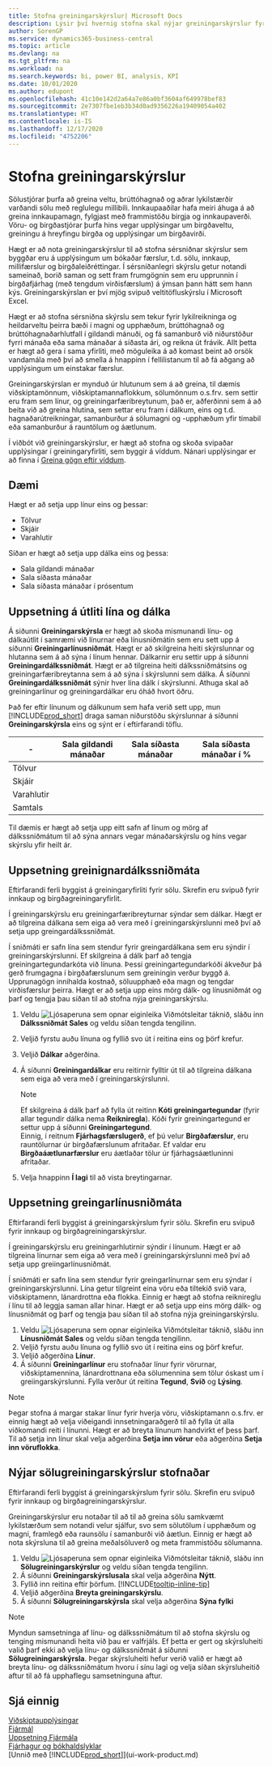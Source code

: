 ```yaml
---
title: Stofna greiningarskýrslur| Microsoft Docs
description: Lýsir því hvernig stofna skal nýjar greiningarskýrslur fyrir sölu, innkaup og birgðir og búa til greiningarsniðmát.
author: SorenGP
ms.service: dynamics365-business-central
ms.topic: article
ms.devlang: na
ms.tgt_pltfrm: na
ms.workload: na
ms.search.keywords: bi, power BI, analysis, KPI
ms.date: 10/01/2020
ms.author: edupont
ms.openlocfilehash: 41c10e142d2a64a7e86a0bf3604af649978bef83
ms.sourcegitcommit: 2e7307fbe1eb3b34d0ad9356226a19409054a402
ms.translationtype: HT
ms.contentlocale: is-IS
ms.lasthandoff: 12/17/2020
ms.locfileid: "4752206"
---
```

#  <a name="create-analysis-reports"></a>Stofna greiningarskýrslur
Sölustjórar þurfa að greina veltu, brúttóhagnað og aðrar lykilstærðir varðandi sölu með reglulegu millibili. Innkaupaaðilar hafa meiri áhuga á að greina innkaupamagn, fylgjast með frammistöðu birgja og innkaupaverði. Vöru- og birgðastjórar þurfa hins vegar upplýsingar um birgðaveltu, greiningu á hreyfingu birgða og upplýsingar um birgðavirði.  

Hægt er að nota greiningarskýrslur til að stofna sérsniðnar skýrslur sem byggðar eru á upplýsingum um bókaðar færslur, t.d. sölu, innkaup, millifærslur og birgðaleiðréttingar. Í sérsníðanlegri skýrslu getur notandi sameinað, borið saman og sett fram frumgögnin sem eru upprunnin í birgðafjárhag (með tengdum virðisfærslum) á ýmsan þann hátt sem hann kýs. Greiningarskýrslan er því mjög svipuð veltitöfluskýrslu í Microsoft Excel.  

Hægt er að stofna sérsniðna skýrslu sem tekur fyrir lykilreikninga og heildarveltu þeirra bæði í magni og upphæðum, brúttóhagnað og brúttóhagnaðarhlutfall í gildandi mánuði, og fá samanburð við niðurstöður fyrri mánaða eða sama mánaðar á síðasta ári, og reikna út frávik. Allt þetta er hægt að gera í sama yfirliti, með möguleika á að komast beint að orsök vandamála með því að smella á hnappinn í fellilistanum til að fá aðgang að upplýsingum um einstakar færslur.  

Greiningarskýrslan er mynduð úr hlutunum sem á að greina, til dæmis viðskiptamönnum, viðskiptamannaflokkum, sölumönnum o.s.frv. sem settir eru fram sem línur, og greiningarfæribreytunum, það er, aðferðinni sem á að beita við að greina hlutina, sem settar eru fram í dálkum, eins og t.d. hagnaðarútreikningar, samanburður á sölumagni og -upphæðum yfir tímabil eða samanburður á rauntölum og áætlunum.

Í viðbót við greiningarskýrslur, er hægt að stofna og skoða svipaðar upplýsingar í greiningaryfirliti, sem byggir á víddum. Nánari upplýsingar er að finna í [Greina gögn eftir víddum](bi-how-analyze-data-dimension.md).

## <a name="example"></a>Dæmi  
Hægt er að setja upp línur eins og þessar:  
- Tölvur  
- Skjáir  
- Varahlutir  

Síðan er hægt að setja upp dálka eins og þessa:  

- Sala gildandi mánaðar  
- Sala síðasta mánaðar  
- Sala síðasta mánaðar í prósentum  

## <a name="setting-up-line-and-column-layouts"></a>Uppsetning á útliti lína og dálka  
 Á siðunni **Greiningarskýrsla** er hægt að skoða mismunandi línu- og dálkaútlit í samræmi við línurnar eða línusniðmátin sem eru sett upp á síðunni **Greiningarlínusniðmát**. Hægt er að skilgreina heiti skýrslunnar og hlutanna sem á að sýna í línum hennar. Dálkarnir eru settir upp á síðunni **Greiningardálkssniðmát**. Hægt er að tilgreina heiti dálkssniðmátsins og greiningarfæribreytanna sem á að sýna í skýrslunni sem dálka. Á síðunni **Greiningardálkssniðmát** sýnir hver lína dálk í skýrslunni. Athuga skal að greiningarlínur og greiningardálkar eru óháð hvort öðru.  

Það fer eftir línunum og dálkunum sem hafa verið sett upp, mun [!INCLUDE[prod_short](includes/prod_short.md)] draga saman niðurstöðu skýrslunnar á síðunni **Greiningarskýrsla** eins og sýnt er í eftirfarandi töflu.  

|- |Sala gildandi mánaðar|Sala síðasta mánaðar|Sala síðasta mánaðar í %|  
|-|-|-|-|  
|Tölvur| | | |  
|Skjáir| | | |  
|Varahlutir| | | |  
|Samtals| | | |  

 Til dæmis er hægt að setja upp eitt safn af línum og mörg af dálkssniðmátum til að sýna annars vegar mánaðarskýrslu og hins vegar skýrslu yfir heilt ár.

 ## <a name="to-set-up-analysis-column-templates"></a>Uppsetning greinignardálkssniðmáta
Eftirfarandi ferli byggist á greiningaryfirliti fyrir sölu. Skrefin eru svipuð fyrir innkaup og birgðagreiningaryfirlit.

Í greiningarskýrslu eru greiningarfæribreyturnar sýndar sem dálkar. Hægt er að tilgreina dálkana sem eiga að vera með í greiningarskýrslunni með því að setja upp greingardálkssniðmát.  

Í sniðmáti er safn lína sem stendur fyrir greingardálkana sem eru sýndir í greiningarskýrslunni. Ef skilgreina á dálk þarf að tengja greiningartegundarkóta við línuna. Þessi greiningartegundarkóði ákveður þá gerð frumgagna í birgðafærslunum sem greiningin verður byggð á. Upprunagögn innihalda kostnað, söluupphæð eða magn og tengdar virðisfærslur þeirra. Hægt er að setja upp eins mörg dálk- og línusniðmát og þarf og tengja þau síðan til að stofna nýja greiningarskýrslu.    

1. Veldu ![Ljósaperuna sem opnar eiginleika Viðmótsleitar](media/ui-search/search_small.png "Segðu mér hvað þú vilt gera") táknið, sláðu inn **Dálkssniðmát Sales** og veldu síðan tengda tengilinn.  
2. Veljið fyrstu auðu línuna og fyllið svo út í reitina eins og þörf krefur.
3. Veljið **Dálkar** aðgerðina.  
4. Á síðunni **Greiningardálkar** eru reitirnir fylltir út til að tilgreina dálkana sem eiga að vera með í greiningarskýrslunni.  

    > [!NOTE]  
    >   Ef skilgreina á dálk þarf að fylla út reitinn  **Kóti greiningartegundar** (fyrir allar tegundir dálka nema **Reikniregla**). Kóði fyrir greiningartegund er settur upp á síðunni **Greiningartegund**.  
    Einnig, í reitnum **Fjárhagsfærslugerð**, ef þú velur **Birgðafærslur**, eru rauntölurnar úr birgðafærslunum afritaðar. Ef valdar eru **Birgðaáætlunarfærslur** eru áætlaðar tölur úr fjárhagsáætluninni afritaðar.  
5.  Velja hnappinn **Í lagi** til að vista breytingarnar.  

## <a name="to-set-up-analysis-line-templates"></a>Uppsetning greingarlínusniðmáta  
Eftirfarandi ferli byggist á greiningarskýrslum fyrir sölu. Skrefin eru svipuð fyrir innkaup og birgðagreiningarskýrslur.

Í greiningarskýrslu eru greiningarhlutirnir sýndir í línunum. Hægt er að tilgreina línurnar sem eiga að vera með í greiningarskýrslunni með því að setja upp greiingarlínusniðmát.  

Í sniðmáti er safn lína sem stendur fyrir greingarlínurnar sem eru sýndar í greiningarskýrslunni. Lína getur tilgreint eina vöru eða tiltekið svið vara, viðskiptamenn, lánardrottna eða flokka. Einnig er hægt að stofna reiknireglu í línu til að leggja saman allar hinar. Hægt er að setja upp eins mörg dálk- og línusniðmát og þarf og tengja þau síðan til að stofna nýja greiningarskýrslu.    

1. Veldu ![Ljósaperuna sem opnar eiginleika Viðmótsleitar](media/ui-search/search_small.png "Segðu mér hvað þú vilt gera") táknið, sláðu inn **Línusniðmát Sales** og veldu síðan tengda tengilinn.  
2. Veljið fyrstu auðu línuna og fyllið svo út í reitina eins og þörf krefur.
3. Veljið aðgerðina **Línur**.  
4. Á síðunni **Greiningarlínur** eru stofnaðar línur fyrir vörurnar, viðskiptamennina, lánardrottnana eða sölumennina sem tölur óskast um í greiingarskýrslunni. Fylla verður út reitina **Tegund**, **Svið** og **Lýsing**.  

> [!NOTE]  
>   Þegar stofna á margar stakar línur fyrir hverja vöru, viðskiptamann o.s.frv. er einnig hægt að velja viðeigandi innsetningaraðgerð til að fylla út alla viðkomandi reiti í línunni. Hægt er að breyta línunum handvirkt ef þess þarf. Til að setja inn línur skal velja aðgerðina **Setja inn vörur** eða aðgerðina **Setja inn vöruflokka**.  

## <a name="to-create-a-new-sales-analysis-report"></a>Nýjar sölugreiningarskýrslur stofnaðar
Eftirfarandi ferli byggist á greiningarskýrslum fyrir sölu. Skrefin eru svipuð fyrir innkaup og birgðagreiningarskýrslur.

Greiningarskýrslur eru notaðar til að til að greina sölu samkvæmt lykilstærðum sem notandi velur sjálfur, svo sem sölutölum í upphæðum og magni, framlegð eða raunsölu í samanburði við áætlun. Einnig er hægt að nota skýrsluna til að greina meðalsöluverð og meta frammistöðu sölumanna.  

1. Veldu ![Ljósaperuna sem opnar eiginleika Viðmótsleitar](media/ui-search/search_small.png "Segðu mér hvað þú vilt gera") táknið, sláðu inn **Sölugreiningarskýrslur** og veldu síðan tengda tengilinn.  
2. Á síðunni **Greiningarskýrslusala** skal velja aðgerðina **Nýtt**.
3. Fyllið inn reitina eftir þörfum. [!INCLUDE[tooltip-inline-tip](includes/tooltip-inline-tip_md.md)]
4. Veljið aðgerðina **Breyta greiningarskýrslu**.
5. Á síðunni **Sölugreiningarskýrsla** skal velja aðgerðina **Sýna fylki**  

> [!NOTE]  
>   Myndun samsetninga af línu- og dálkssniðmátum til að stofna skýrslu og tenging mismunandi heita við þau er valfrjáls. Ef þetta er gert og skýrsluheiti valið þarf ekki að velja línu- og dálkssniðmát á síðunni **Sölugreiningarskýrsla**. Þegar skýrsluheiti hefur verið valið er hægt að breyta línu- og dálkssniðmátum hvoru í sínu lagi og velja síðan skýrsluheitið aftur til að fá upphaflegu samsetninguna aftur.

## <a name="see-also"></a>Sjá einnig
[Viðskiptaupplýsingar](bi.md)  
[Fjármál](finance.md)  
[Uppsetning Fjármála](finance-setup-finance.md)  
[Fjárhagur og bókhaldslyklar](finance-general-ledger.md)  
[Unnið með [!INCLUDE[prod_short](includes/prod_short.md)]](ui-work-product.md)  
